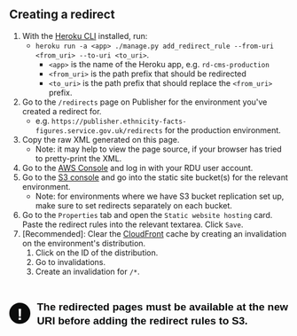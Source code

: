 ## Creating a redirect

1. With the [Heroku CLI](https://devcenter.heroku.com/articles/heroku-cli) installed, run:
    * `heroku run -a <app> ./manage.py add_redirect_rule --from-uri <from_uri> --to-uri <to_uri>`.
        * `<app>` is the name of the Heroku app, e.g. `rd-cms-production`
        * `<from_uri>` is the path prefix that should be redirected
        * `<to_uri>` is the path prefix that should replace the `<from_uri>` prefix.
2. Go to the `/redirects` page on Publisher for the environment you've created a redirect for.
    * e.g. `https://publisher.ethnicity-facts-figures.service.gov.uk/redirects` for the production environment.
3. Copy the raw XML generated on this page.
    * Note: it may help to view the page source, if your browser has tried to pretty-print the XML.
4. Go to the [AWS Console](http://console.aws.amazon.com/) and log in with your RDU user account.
5. Go to the [S3 console](https://s3.console.aws.amazon.com) and go into the static site bucket(s) for the relevant environment.
    * Note: for environments where we have S3 bucket replication set up, make sure to set redirects separately on each bucket.
6. Go to the `Properties` tab and open the `Static website hosting` card. Paste the redirect rules into the relevant textarea. Click `Save`.
7. [Recommended]: Clear the [CloudFront](https://console.aws.amazon.com/cloudfront/home) cache by creating an invalidation on the environment's distribution.
    1. Click on the ID of the distribution.
    2. Go to invalidations.
    3. Create an invalidation for `/*`.

<style>
.govuk-warning-text{font-family:nta,Arial,sans-serif;-webkit-font-smoothing:antialiased;-moz-osx-font-smoothing:grayscale;font-weight:400;font-size:16px;font-size:1rem;line-height:1.25;color:#0b0c0c;position:relative;margin-bottom:20px;padding:10px 0}@media print{.govuk-warning-text{font-family:sans-serif}}@media (min-width:40.0625em){.govuk-warning-text{font-size:19px;font-size:1.1875rem;line-height:1.31579}}@media print{.govuk-warning-text{font-size:14pt;line-height:1.15;color:#000}}@media (min-width:40.0625em){.govuk-warning-text{margin-bottom:30px}}.govuk-warning-text_assistive{position:absolute!important;width:1px!important;height:1px!important;margin:-1px!important;padding:0!important;overflow:hidden!important;clip:rect(0 0 0 0)!important;-webkit-clip-path:inset(50%)!important;clip-path:inset(50%)!important;border:0!important;white-space:nowrap!important}.govuk-warning-texticon{font-family:nta,Arial,sans-serif;-webkit-font-smoothing:antialiased;-moz-osx-font-smoothing:grayscale;font-weight:700;display:inline-block;position:absolute;top:50%;left:0;min-width:32px;min-height:29px;margin-top:-20px;padding-top:3px;border:3px solid #0b0c0c;border-radius:50%;color:#fff;background:#0b0c0c;font-size:1.6em;line-height:29px;text-align:center;-webkit-user-select:none;-moz-user-select:none;-ms-user-select:none;user-select:none}@media print{.govuk-warning-texticon{font-family:sans-serif}}.govuk-warning-text_text{display:block;margin-left:-15px;padding-left:65px}
</style>

<div class="govuk-warning-text">
    <span class="govuk-warning-texticon" aria-hidden="true">!</span>
    <strong class="govuk-warning-text_text">
        <span class="govuk-warning-text_assistive">Warning</span>
        <p>The redirected pages must be available at the new URI before adding the redirect rules to S3.</p>
    </strong>
</div>
